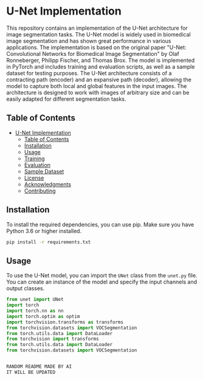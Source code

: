 # U-Net Implementation

This repository contains an implementation of the U-Net architecture for image segmentation tasks. The U-Net model is widely used in biomedical image segmentation and has shown great performance in various applications.
The implementation is based on the original paper "U-Net: Convolutional Networks for Biomedical Image Segmentation" by Olaf Ronneberger, Philipp Fischer, and Thomas Brox.
The model is implemented in PyTorch and includes training and evaluation scripts, as well as a sample dataset for testing purposes.
The U-Net architecture consists of a contracting path (encoder) and an expansive path (decoder), allowing the model to capture both local and global features in the input images. The architecture is designed to work with images of arbitrary size and can be easily adapted for different segmentation tasks.
## Table of Contents
- [U-Net Implementation](#u-net-implementation)
  - [Table of Contents](#table-of-contents)
  - [Installation](#installation)
  - [Usage](#usage)
  - [Training](#training)
  - [Evaluation](#evaluation)
  - [Sample Dataset](#sample-dataset)
  - [License](#license)
  - [Acknowledgments](#acknowledgments)
  - [Contributing](#contributing)

## Installation
To install the required dependencies, you can use pip. Make sure you have Python 3.6 or higher installed.

```bash
pip install -r requirements.txt
```
## Usage
To use the U-Net model, you can import the `UNet` class from the `unet.py` file. You can create an instance of the model and specify the input channels and output classes.

```python
from unet import UNet
import torch
import torch.nn as nn
import torch.optim as optim
import torchvision.transforms as transforms
from torchvision.datasets import VOCSegmentation
from torch.utils.data import DataLoader
from torchvision import transforms
from torch.utils.data import DataLoader
from torchvision.datasets import VOCSegmentation


RANDOM README MADE BY AI 
IT WILL BE UPDATED
    
    
